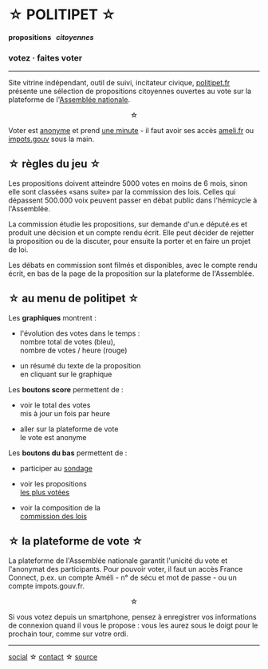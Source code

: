 <div id="header" markdown="1" onclick="location='/'">

☆ POLITIPET ☆
=============

#### propositions &nbsp; _citoyennes_

### votez · faites voter

</div>

-----

<div class="left" markdown="1">

Site vitrine indépendant, outil de suivi, incitateur civique,
[politipet.fr][politipet] présente une sélection de propositions citoyennes
ouvertes au vote sur la plateforme de l'[Assemblée nationale][assemblée].

<center>☆</center>

Voter est <u>anonyme</u> et prend <u>une minute</u> -
il faut avoir ses accès [ameli.fr](http://ameli.fr)
ou [impots.gouv](http://impots.gouv.fr) sous la main.


☆ règles du jeu ☆
-----------------

Les propositions doivent atteindre 5000 votes en moins de 6 mois,
sinon elle sont classées «sans suite» par la commission des lois.
Celles qui dépassent 500.000 voix peuvent passer en débat public
dans l'hémicycle à l'Assemblée.

La commission étudie les propositions, sur demande d'un.e député.es
et produit une décision et un compte rendu écrit. Elle peut décider
de rejetter la proposition ou de la discuter, pour ensuite la porter
et en faire un projet de loi.

Les débats en commission sont filmés et disponibles, avec le compte
rendu écrit, en bas de la page de la proposition sur la plateforme
de l'Assemblée.


☆ au menu de politipet ☆
------------------------

Les **graphiques** montrent :

- l'évolution des votes dans le temps :<br>
  nombre total de votes (bleu),<br>
  nombre de votes / heure (rouge)

- un résumé du texte de la proposition<br>
  en cliquant sur le graphique

Les **boutons score** permettent de :
- voir le total des votes<br>
  mis à jour un fois par heure

- aller sur la plateforme de vote<br>
  le vote est anonyme


Les **boutons du bas** permettent de :

- participer au [sondage](poll/)

- voir les propositions<br>
  [les plus votées][most voted]

- voir la composition de la<br>
  [commission des lois](commission/lois.md)


☆ la plateforme de vote ☆
-------------------------

La plateforme de l'Assemblée nationale garantit l'unicité du vote
et l'anonymat des participants. Pour pouvoir voter, il faut un accès
France Connect, p.ex. un compte Améli - n° de sécu et mot de passe -
ou un compte impots.gouv.fr.

<center>☆</center>

Si vous votez depuis un smartphone, pensez à enregistrer vos
informations de connexion quand il vous le propose : vous les
aurez sous le doigt pour le prochain tour, comme sur votre ordi.

</div>

-----

[social][seenthis] ☆ [contact][email] ☆ [source][github]


[email]: mailto:politipet@laposte.net
[github]: https://github.com/politipet
[seenthis]: https://seenthis.net/people/politipet

[politipet]: https://politipet.fr
[assemblée]: https://petitions.assemblee-nationale.fr
[most voted]: https://petitions.assemblee-nationale.fr/initiatives?order=most_voted

